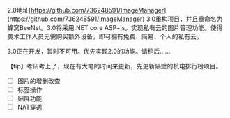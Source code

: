 2.0地址[https://github.com/736248591/ImageManager](https://github.com/736248591/ImageManager)
3.0重构项目，并且重命名为蜂窝BeeNet。3.0将采用.NET core ASP+js。实现私有云的图片管理功能。使得美术工作人员无需购买额外设备，即可拥有免费、简易、个人的私有云。

3.0正在开发，暂时不可用。优先实现2.0的功能。请稍后……

【tip】考研考上了，现在有大笔的时间来更新，先更新隔壁的杭电排行榜项目。

- [ ] 图片的增删改查
- [ ] 标签操作
- [ ] 贴屏功能
- [ ] NAT穿透